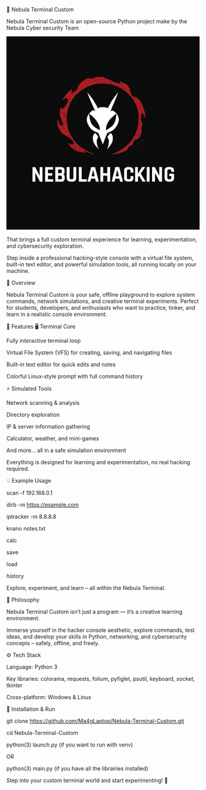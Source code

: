 🌌 Nebula Terminal Custom

Nebula Terminal Custom is an open-source Python project make by the Nebula Cyber security Team 

![Nebula Logo](Nebula_Logo.png)


That brings a full custom terminal experience for learning, experimentation, and cybersecurity exploration.

Step inside a professional hacking-style console with a virtual file system, built-in text editor, and powerful simulation tools, all running locally on your machine.

🚀 Overview

Nebula Terminal Custom is your safe, offline playground to explore system commands, network simulations, and creative terminal experiments.
Perfect for students, developers, and enthusiasts who want to practice, tinker, and learn in a realistic console environment.

🧩 Features
🖥️ Terminal Core

Fully interactive terminal loop

Virtual File System (VFS) for creating, saving, and navigating files

Built-in text editor for quick edits and notes

Colorful Linux-style prompt with full command history

⚡ Simulated Tools

Network scanning & analysis

Directory exploration

IP & server information gathering

Calculator, weather, and mini-games

And more… all in a safe simulation environment

Everything is designed for learning and experimentation, no real hacking required.



💡 Example Usage

scan -f 192.168.0.1

dirb -m https://example.com

iptracker -m 8.8.8.8

knano notes.txt

calc

save

load

history


Explore, experiment, and learn – all within the Nebula Terminal.



🧠 Philosophy

Nebula Terminal Custom isn’t just a program — it’s a creative learning environment.

Immerse yourself in the hacker console aesthetic, explore commands, test ideas, and develop your skills in Python, networking, and cybersecurity concepts – safely, offline, and freely.

⚙️ Tech Stack

Language: Python 3

Key libraries: colorama, requests, folium, pyfiglet, psutil, keyboard, socket, tkinter

Cross-platform: Windows & Linux



🧰 Installation & Run

git clone https://github.com/Ma4gLaptop/Nebula-Terminal-Custom.git

cd Nebula-Terminal-Custom

python(3) launch.py (if you want to run with venv)

OR

python(3) main.py (if you have all the librairies installed)


Step into your custom terminal world and start experimenting! 🌠
